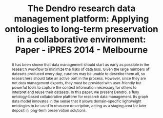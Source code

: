 ---
abstract: "It has been shown that data management should start as early as possible
  in the research workflow to minimize the risks of data loss. Given the large numbers
  of datasets produced every day, curators may be unable to describe them all, so
  researchers should take an active part in the process. However, since they are not
  data management experts, they must be provided with user-friendly but powerful tools
  to capture the context information necessary for others to interpret and reuse their
  datasets. In this paper, we present Dendro, a fully ontology-based collaborative
  platform for research data management. Its graph data model innovates in the sense
  that it allows domain-specific lightweight ontologies to be used in resource description,
  acting as a staging area for later deposit in long-term preservation solutions.
  \n\n "
creators:
- da Silva, João
- Lopes, João
- Ribeiro, Cristina
- Castro, João
date: null
document_url: https://services.phaidra.univie.ac.at/api/object/o:378115/download
grand_parent: iPRES
institutions: []
keywords:
- research data management
- data curation
- ontologies
- data repositories
- dendro
landing_page_url: https://phaidra.univie.ac.at/o:378115
language: eng
layout: publication
license: CC BY-NC-SA 3.0 AT
notes_url: null
parent: iPRES 2014
presentation_url: null
size: 602422
source_name: iPRES
title: 'The Dendro research data management platform: Applying ontologies to long-term
  preservation in a collaborative environment: Paper - iPRES 2014 - Melbourne'
type: paper
year: 2014
---